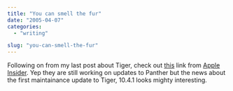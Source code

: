 ```yaml
---
title: "You can smell the fur"
date: "2005-04-07"
categories: 
  - "writing"

slug: "you-can-smell-the-fur"
---
```


Following on from my last post about Tiger, check out [this](https://www.appleinsider.com/article.php?id=984) link from [Apple Insider](https://www.appleinsider.com). Yep they are still working on updates to Panther but the news about the first maintainance update to Tiger, 10.4.1 looks mighty interesting.
